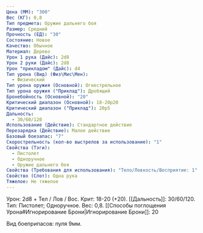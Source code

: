 ```yaml
---
Цена (ММ): "300"
Вес (КГ): 0,8
Тип предмета: Оружие дальнего боя
Размер: Средний
Прочность (ЕД): "30"
Состояние: Новое
Качество: Обычное
Материал: Дерево
Урон 1 рука (Дайс): 2d8
Урон 2 руки (Дайс): 2d8
Урон "прикладом" (Дайс): d4
Тип урона (Вид) (Физ\Мис\Мен):
  - Физический
Тип урона оружия (Основной): Огнестрельное
Тип урона оружия ("Приклад"): Дробящий
Бронебойность (Основной): "20"
Критический диапазон (Основной): 18-20р20
Критический диапазон ("Приклад"): 20р5
Дальность:
  - 30/60/120
Использование (Действие): Стандартное действие
Перезарядка (Действие): Малое действие
Базовый боезапас: "7"
Скорострельность (кол-во выстрелов за использование): "1"
Свойства (Тэги):
  - Пистолет
  - Одноручное
  - Оружие дальнего боя
Свойства (Требования для использования): "Тело/Ловкость/Восприятие: 1"
Свойство (Слот): Одна рука
Тяжелое: Не тяжелое
---
```

Урон: 2d8 + Тел / Лов / Вос. Крит: 18-20 (+20). [[Дальность]]: 30/60/120. Тип: Пистолет; Одноручное. Вес: 0,8.
[[Способы поглощения Урона#Игнорирование Брони|Игнорирование Брони]]: 20

Вид боеприпасов: пуля 9мм.

